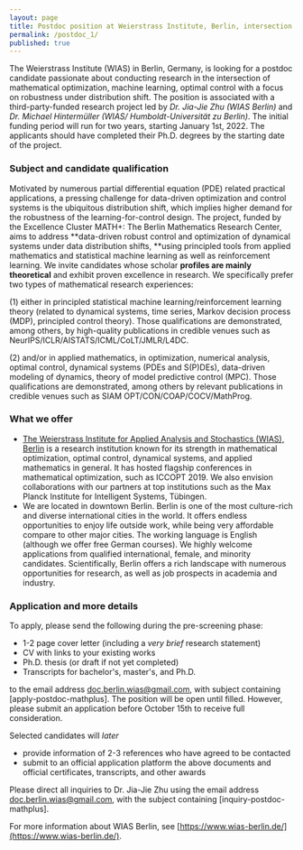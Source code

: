 ```yaml
---
layout: page
title: Postdoc position at Weierstrass Institute, Berlin, intersection of mathematical optimization, machine learning, optimal control
permalink: /postdoc_1/
published: true
---
```


The Weierstrass Institute (WIAS) in Berlin, Germany, is looking for a postdoc candidate passionate about conducting research in the intersection of mathematical optimization, machine learning, optimal control
with a focus on robustness under distribution shift. The position is associated with a third-party-funded research project led by *Dr. Jia-Jie Zhu (WIAS Berlin)* and *Dr. Michael Hintermüller (WIAS/ Humboldt-Universität zu Berlin)*. The initial funding period will run for two years, starting January 1st, 2022. The applicants should have completed their Ph.D. degrees by the starting date of the project.



### Subject and candidate qualification

Motivated by numerous partial differential equation (PDE) related practical applications, a pressing challenge for data-driven optimization and control systems is the ubiquitous distribution shift, which implies higher demand for the robustness of the learning-for-control design. The project, funded by the Excellence Cluster MATH+: The Berlin Mathematics Research Center, aims to address **data-driven robust control and optimization of dynamical systems under data distribution shifts, **using principled tools from applied mathematics and statistical machine learning as well as reinforcement learning. We invite candidates whose scholar **profiles are mainly theoretical** and exhibit proven excellence in research. We specifically prefer two types of mathematical research experiences:

(1) either in principled statistical machine learning/reinforcement learning theory (related to dynamical systems, time series, Markov decision process (MDP), principled control theory). Those qualifications are demonstrated, among others, by high-quality publications in credible venues such as NeurIPS/ICLR/AISTATS/ICML/CoLT/JMLR/L4DC.

(2) and/or in applied mathematics, in optimization, numerical analysis, optimal control, dynamical systems (PDEs and S(P)DEs), data-driven modeling of dynamics, theory of model predictive control (MPC). Those qualifications are demonstrated, among others by relevant publications in credible venues such as SIAM OPT/CON/COAP/COCV/MathProg.



### What we offer

- [The Weierstrass Institute for Applied Analysis and Stochastics (WIAS), Berlin](https://wias-berlin.de/) is a research institution known for its strength in mathematical optimization, optimal control, dynamical systems, and applied mathematics in general. It has hosted flagship conferences in mathematical optimization, such as ICCOPT 2019. We also envision collaborations with our partners at top institutions such as the Max Planck Institute for Intelligent Systems, Tübingen.
- We are located in downtown Berlin. Berlin is one of the most culture-rich and diverse international cities in the world. It offers endless opportunities to enjoy life outside work, while being very affordable compare to other major cities. The working language is English (although we offer free German courses). We highly welcome applications from qualified international, female, and minority candidates. Scientifically, Berlin offers a rich landscape with numerous opportunities for research, as well as job prospects in academia and industry.

### Application and more details

To apply, please send the following during the pre-screening phase:

- 1-2 page cover letter (including a *very brief* research statement)
- CV with links to your existing works
- Ph.D. thesis (or draft if not yet completed)
- Transcripts for bachelor's, master's, and Ph.D.

to the email address [doc.berlin.wias@gmail.com](mailto:doc.berlin.wias@gmail.com), with subject containing [apply-postdoc-mathplus].
The position will be open until filled. However, please submit an application before October 15th to receive full consideration.

Selected candidates will *later* 

- provide information of 2-3 references who have agreed to be contacted
- submit to an official application platform the above documents and official certificates, transcripts, and other awards 

Please direct all inquiries to Dr. Jia-Jie Zhu using the email address [doc.berlin.wias@gmail.com](mailto:doc.berlin.wias@gmail.com), with the subject containing [inquiry-postdoc-mathplus].

For more information about WIAS Berlin, see [https://www.wias-berlin.de/](https://www.wias-berlin.de/).